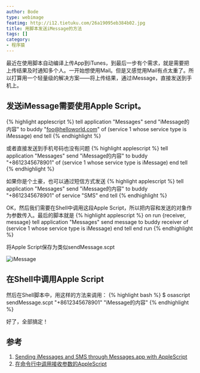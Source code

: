 ```yaml
---
author: Bode
type: webimage
featimg: http://i12.tietuku.com/26a19095eb384b02.jpg
title: 用脚本发送iMessage的方法
tags: []
category: 
- 程序猿
---
```


最近在使用脚本自动编译上传App到iTunes，到最后一步有个需求，就是需要把上传结果及时通知多个人。一开始想使用Mail。但是又感觉用Mail有点太重了。所以打算用一个轻量级的解决方案——将上传结果，通过iMessage，直接发送到手机上。
  
发送iMessage需要使用Apple Script。
-----

<!-- more -->

{% highlight applescript %}
tell application "Messages"
  send "iMessage的内容" to buddy "foo@helloworld.com" of (service 1 whose service type is iMessage)
end tell
{% endhighlight %}
  
或者直接发送到手机号码也没有问题
{% highlight applescript %}
tell application "Messages"
  send "iMessage的内容" to buddy "+8612345678901" of (service 1 whose service type is iMessage)
end tell
{% endhighlight %}
  

	
  
如果你是个土豪，也可以通过短信方式发送
{% highlight applescript %}
tell application "Messages"
  send "iMessage的内容" to buddy "+8612345678901" of service "SMS"
end tell
{% endhighlight %}
	
	
  	
	
OK，然后我们需要在Shell中调用这段Apple Script，所以把内容和发送的对象作为参数传入。最后的脚本就是
{% highlight applescript %}
on run {receiver, message}
	tell application "Messages"
		send message to buddy receiver of (service 1 whose service type is iMessage)
	end tell
end run
{% endhighlight %}


将Apple Script保存为类似sendMessage.scpt


![iMessage](http://i12.tietuku.com/5309c6b703f03868.png)


在Shell中调用Apple Script
---
然后在Shell脚本中，用这样的方法来调用：
{% highlight bash %}
$ osascript sendMessage.scpt "+8612345678901" "iMessage的内容"
{% endhighlight %} 


好了，全部搞定！



参考
---
1. [Sending iMessages and SMS through Messages.app with AppleScript](http://www.tenshu.net/search/label/applescript "Title")
2. [在命令行中调用接收参数的AppleScript](http://www.giser.net/?p=782 "Title")